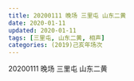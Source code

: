 ```yaml
---
title: 20200111 晚场 三里屯 山东二黄
date: 2020-01-11
updated: 2020-01-11
tags: [三里屯, 山东二黄, 相声]
categories: (2019)己亥年场次
---
```

20200111 晚场 三里屯 山东二黄
